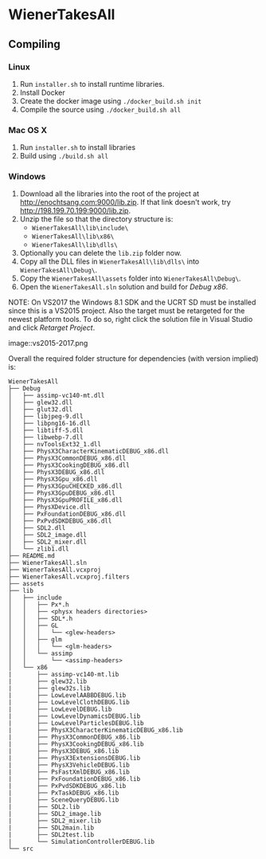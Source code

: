 # WienerTakesAll

## Compiling

### Linux

1. Run `installer.sh` to install runtime libraries.
2. Install Docker
3. Create the docker image using `./docker_build.sh init`
4. Compile the source using `./docker_build.sh all`

### Mac OS X

1. Run `installer.sh` to install libraries
2. Build using `./build.sh all`

### Windows

1. Download all the libraries into the root of the project at http://enochtsang.com:9000/lib.zip.
    If that link doesn't work, try http://198.199.70.199:9000/lib.zip.
2. Unzip the file so that the directory structure is:
    - `WienerTakesAll\lib\include\`
    - `WienerTakesAll\lib\x86\`
    - `WienerTakesAll\lib\dlls\`
3. Optionally you can delete the `lib.zip` folder now.
3. Copy all the DLL files in  `WienerTakesAll\lib\dlls\` into `WienerTakesAll\Debug\`.
4. Copy the `WienerTakesAll\assets` folder into `WienerTakesAll\Debug\`.
4. Open the `WienerTakesAll.sln` solution and build for _Debug x86_.

NOTE: On VS2017 the Windows 8.1 SDK and the UCRT SD must be installed since this is a VS2015 project.
Also the target must be retargeted for the newest platform tools.
To do so, right click the solution file in Visual Studio and click _Retarget Project_.

image::vs2015-2017.png

Overall the required folder structure for dependencies (with version implied) is:
```
WienerTakesAll
├── Debug
│   ├── assimp-vc140-mt.dll
│   ├── glew32.dll
│   ├── glut32.dll
│   ├── libjpeg-9.dll
│   ├── libpng16-16.dll
│   ├── libtiff-5.dll
│   ├── libwebp-7.dll
│   ├── nvToolsExt32_1.dll
│   ├── PhysX3CharacterKinematicDEBUG_x86.dll
│   ├── PhysX3CommonDEBUG_x86.dll
│   ├── PhysX3CookingDEBUG_x86.dll
│   ├── PhysX3DEBUG_x86.dll
│   ├── PhysX3Gpu_x86.dll
│   ├── PhysX3GpuCHECKED_x86.dll
│   ├── PhysX3GpuDEBUG_x86.dll
│   ├── PhysX3GpuPROFILE_x86.dll
│   ├── PhysXDevice.dll
│   ├── PxFoundationDEBUG_x86.dll
│   ├── PxPvdSDKDEBUG_x86.dll
│   ├── SDL2.dll
│   ├── SDL2_image.dll
│   ├── SDL2_mixer.dll
│   └── zlib1.dll
├── README.md
├── WienerTakesAll.sln
├── WienerTakesAll.vcxproj
├── WienerTakesAll.vcxproj.filters
├── assets
├── lib
│   ├── include
│   │   ├── Px*.h
│   │   ├── <physx headers directories>
│   │   ├── SDL*.h
│   │   ├── GL
│   │   │   └── <glew-headers>
│   │   ├── glm
│   │   │   └── <glm-headers>
│   │   └── assimp
│   │       └── <assimp-headers>
│   └── x86
|       ├── assimp-vc140-mt.lib
|       ├── glew32.lib
|       ├── glew32s.lib
|       ├── LowLevelAABBDEBUG.lib
|       ├── LowLevelClothDEBUG.lib
|       ├── LowLevelDEBUG.lib
|       ├── LowLevelDynamicsDEBUG.lib
|       ├── LowLevelParticlesDEBUG.lib
|       ├── PhysX3CharacterKinematicDEBUG_x86.lib
|       ├── PhysX3CommonDEBUG_x86.lib
|       ├── PhysX3CookingDEBUG_x86.lib
|       ├── PhysX3DEBUG_x86.lib
|       ├── PhysX3ExtensionsDEBUG.lib
|       ├── PhysX3VehicleDEBUG.lib
|       ├── PsFastXmlDEBUG_x86.lib
|       ├── PxFoundationDEBUG_x86.lib
|       ├── PxPvdSDKDEBUG_x86.lib
|       ├── PxTaskDEBUG_x86.lib
|       ├── SceneQueryDEBUG.lib
|       ├── SDL2.lib
|       ├── SDL2_image.lib
|       ├── SDL2_mixer.lib
|       ├── SDL2main.lib
|       ├── SDL2test.lib
|       └── SimulationControllerDEBUG.lib
└── src
```
